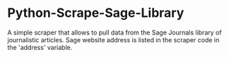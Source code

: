 Python-Scrape-Sage-Library
==========================

A simple scraper that allows to pull data from the Sage Journals library of journalistic articles. Sage website address is listed in the scraper code in the 'address' variable.
